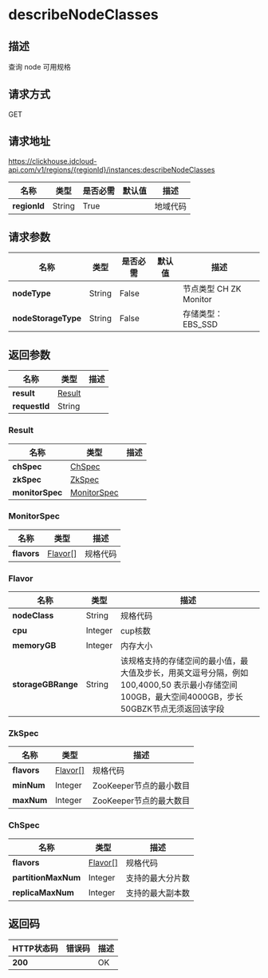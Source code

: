 # describeNodeClasses


## 描述
查询 node 可用规格

## 请求方式
GET

## 请求地址
https://clickhouse.jdcloud-api.com/v1/regions/{regionId}/instances:describeNodeClasses

|名称|类型|是否必需|默认值|描述|
|---|---|---|---|---|
|**regionId**|String|True| |地域代码|

## 请求参数
|名称|类型|是否必需|默认值|描述|
|---|---|---|---|---|
|**nodeType**|String|False| |节点类型 CH ZK Monitor|
|**nodeStorageType**|String|False| |存储类型： EBS_SSD|


## 返回参数
|名称|类型|描述|
|---|---|---|
|**result**|[Result](describenodeclasses#result)| |
|**requestId**|String| |
### <div id="result">Result</div>
|名称|类型|描述|
|---|---|---|
|**chSpec**|[ChSpec](describenodeclasses#chspec)| |
|**zkSpec**|[ZkSpec](describenodeclasses#zkspec)| |
|**monitorSpec**|[MonitorSpec](describenodeclasses#monitorspec)| |
### <div id="monitorspec">MonitorSpec</div>
|名称|类型|描述|
|---|---|---|
|**flavors**|[Flavor[]](describenodeclasses#flavor)|规格代码|
### <div id="flavor">Flavor</div>
|名称|类型|描述|
|---|---|---|
|**nodeClass**|String|规格代码|
|**cpu**|Integer|cup核数|
|**memoryGB**|Integer|内存大小|
|**storageGBRange**|String|该规格支持的存储空间的最小值，最大值及步长，用英文逗号分隔，例如100,4000,50 表示最小存储空间100GB，最大空间4000GB，步长50GBZK节点无须返回该字段|
### <div id="zkspec">ZkSpec</div>
|名称|类型|描述|
|---|---|---|
|**flavors**|[Flavor[]](describenodeclasses#flavor)|规格代码|
|**minNum**|Integer|ZooKeeper节点的最小数目|
|**maxNum**|Integer|ZooKeeper节点的最大数目|
### <div id="chspec">ChSpec</div>
|名称|类型|描述|
|---|---|---|
|**flavors**|[Flavor[]](describenodeclasses#flavor)|规格代码|
|**partitionMaxNum**|Integer|支持的最大分片数|
|**replicaMaxNum**|Integer|支持的最大副本数|

## 返回码
|HTTP状态码|错误码|描述|
|---|---|---|
|**200**||OK|
